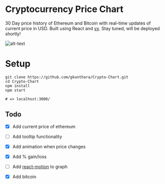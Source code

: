 # Cryptocurrency Price Chart

30 Day price history of Ethereum and Bitcoin with real-time updates of current price in USD. Built using React and [vx](https://github.com/hshoff/vx). Stay tuned, will be deployed shortly!


![alt-text](https://github.com/gkunthara/Ethereum-Chart/blob/master/public/demo.png "Ethereum Chart")


# Setup

```terminal
git clone https://github.com/gkunthara/Crypto-Chart.git
cd Crypto-Chart
npm install
npm start

# => localhost:3000/
```


## Todo

- [x] Add current price of ethereum
- [ ] Add tooltip functionality
- [x] Add animation when price changes
- [x] Add % gain/loss
- [ ] Add [react-motion](https://github.com/chenglou/react-motion) to graph
- [x] Add bitcoin

